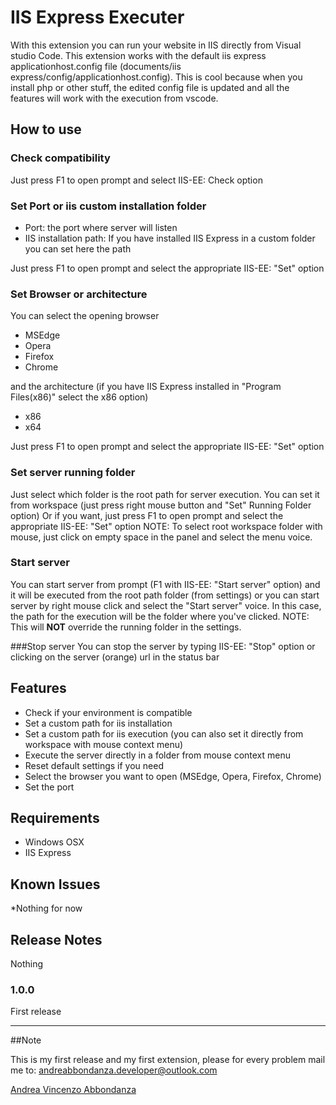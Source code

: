 # IIS Express Executer 

With this extension you can run your website in IIS directly from Visual studio Code.
This extension works with the default iis express applicationhost.config file (documents/iis express/config/applicationhost.config).
This is cool because when you install php or other stuff, the edited config file is updated and all the features will work with the execution from vscode.


## How to use

### Check compatibility
Just press F1 to open prompt and select IIS-EE: Check option

### Set Port or iis custom installation folder
- Port: the port where server will listen
- IIS installation path: If you have installed IIS Express in a custom folder you can set here the path

Just press F1 to open prompt and select the appropriate IIS-EE: "Set" option

### Set Browser or architecture
You can select the opening browser
- MSEdge
- Opera
- Firefox
- Chrome

and the architecture (if you have IIS Express installed in "Program Files(x86)" select the x86 option)
- x86
- x64

Just press F1 to open prompt and select the appropriate IIS-EE: "Set" option

### Set server running folder
Just select which folder is the root path for server execution.
You can set it from workspace (just press right mouse button and "Set" Running Folder option)
Or if you want, just press F1 to open prompt and select the appropriate IIS-EE: "Set" option
NOTE: To select root workspace folder with mouse, just click on empty space in the panel and select the menu voice.

### Start server
You can start server from prompt (F1 with IIS-EE: "Start server" option) and it will be executed from the root path folder (from settings)
or you can start server by right mouse click and select the "Start server" voice.
In this case, the path for the execution will be the folder where you've clicked.
NOTE: This will __NOT__ override the running folder in the settings.

###Stop server
You can stop the server by typing IIS-EE: "Stop" option or clicking on the server (orange) url in the status bar  

## Features

- Check if your environment is compatible
- Set a custom path for iis installation
- Set a custom path for iis execution (you can also set it directly from workspace with mouse context menu)
- Execute the server directly in a folder from mouse context menu
- Reset default settings if you need
- Select the browser you want to open (MSEdge, Opera, Firefox, Chrome)
- Set the port

## Requirements

- Windows OSX
- IIS Express

## Known Issues

*Nothing for now

## Release Notes

Nothing

### 1.0.0

First release

-----------------------------------------------------------------------------------------------------------

##Note

This is my first release and my first extension, please for every problem mail me to: andreabbondanza.developer@outlook.com

[Andrea Vincenzo Abbondanza](http://www.andrewdev.eu)